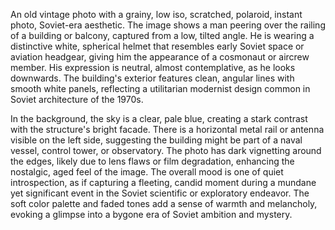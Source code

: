 An old vintage photo with a grainy, low iso, scratched, polaroid, instant photo, Soviet-era aesthetic. The image shows a man peering over the railing of a building or balcony, captured from a low, tilted angle. He is wearing a distinctive white, spherical helmet that resembles early Soviet space or aviation headgear, giving him the appearance of a cosmonaut or aircrew member. His expression is neutral, almost contemplative, as he looks downwards. The building's exterior features clean, angular lines with smooth white panels, reflecting a utilitarian modernist design common in Soviet architecture of the 1970s.

In the background, the sky is a clear, pale blue, creating a stark contrast with the structure's bright facade. There is a horizontal metal rail or antenna visible on the left side, suggesting the building might be part of a naval vessel, control tower, or observatory. The photo has dark vignetting around the edges, likely due to lens flaws or film degradation, enhancing the nostalgic, aged feel of the image. The overall mood is one of quiet introspection, as if capturing a fleeting, candid moment during a mundane yet significant event in the Soviet scientific or exploratory endeavor. The soft color palette and faded tones add a sense of warmth and melancholy, evoking a glimpse into a bygone era of Soviet ambition and mystery.